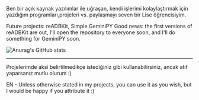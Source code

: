 Ben bir açık kaynak yazılımlar ile uğraşan, kendi işlerimi kolaylaştırmak için yazdığım programları,projeleri vs. paylaşmayı seven bir Lise öğrencisiyim.

Future projects: reADBKit, Simple GeminiPY
Good news: the first versions of reADBKit are out, I'll open the repository to everyone soon, and I'll do something for GeminiPY soon.

![Anurag's GitHub stats](https://github-readme-stats.vercel.app/api?username=omerdynasty&show_icons=true&theme=radical)

---
Projelerimde aksi belirtilmedikçe istediğiniz gibi kullanabilirsiniz, ancak atıf yaparsanız mutlu olurum :)

EN - Unless otherwise stated in my projects, you can use it as you wish, but I would be happy if you attribute it :)
